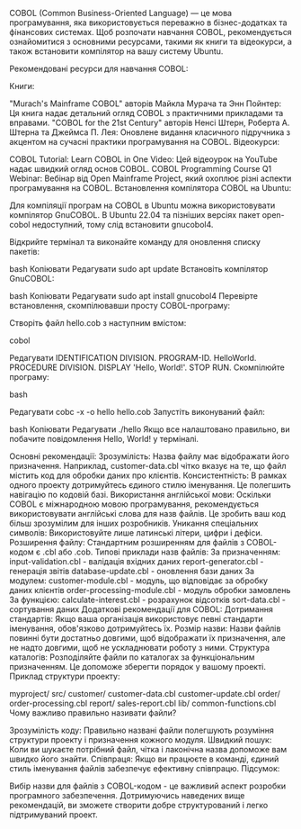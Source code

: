 COBOL (Common Business-Oriented Language) — це мова програмування, яка використовується переважно в бізнес-додатках та фінансових системах. Щоб розпочати навчання COBOL, рекомендується ознайомитися з основними ресурсами, такими як книги та відеокурси, а також встановити компілятор на вашу систему Ubuntu.

Рекомендовані ресурси для навчання COBOL:

Книги:

"Murach's Mainframe COBOL" авторів Майкла Мурача та Энн Пойнтер: Ця книга надає детальний огляд COBOL з практичними прикладами та вправами.
"COBOL for the 21st Century" авторів Ненсі Штерн, Роберта А. Штерна та Джеймса П. Лея: Оновлене видання класичного підручника з акцентом на сучасні практики програмування на COBOL.
Відеокурси:

COBOL Tutorial: Learn COBOL in One Video: Цей відеоурок на YouTube надає швидкий огляд основ COBOL.
COBOL Programming Course Q1 Webinar: Вебінар від Open Mainframe Project, який охоплює різні аспекти програмування на COBOL.
Встановлення компілятора COBOL на Ubuntu:

Для компіляції програм на COBOL в Ubuntu можна використовувати компілятор GnuCOBOL. В Ubuntu 22.04 та пізніших версіях пакет open-cobol недоступний, тому слід встановити gnucobol4.

Відкрийте термінал та виконайте команду для оновлення списку пакетів:

bash
Копіювати
Редагувати
sudo apt update
Встановіть компілятор GnuCOBOL:

bash
Копіювати
Редагувати
sudo apt install gnucobol4
Перевірте встановлення, скомпілювавши просту COBOL-програму:

Створіть файл hello.cob з наступним вмістом:

cobol

Редагувати
IDENTIFICATION DIVISION.
PROGRAM-ID. HelloWorld.
PROCEDURE DIVISION.
DISPLAY 'Hello, World!'.
STOP RUN.
Скомпілюйте програму:

bash

Редагувати
cobc -x -o hello hello.cob
Запустіть виконуваний файл:

bash
Копіювати
Редагувати
./hello
Якщо все налаштовано правильно, ви побачите повідомлення Hello, World! у терміналі.


Основні рекомендації:
Зрозумілість: Назва файлу має відображати його призначення. Наприклад, customer-data.cbl чітко вказує на те, що файл містить код для обробки даних про клієнтів.
Консистентність: В рамках одного проекту дотримуйтесь єдиного стилю іменування. Це полегшить навігацію по кодовій базі.
Використання англійської мови: Оскільки COBOL є міжнародною мовою програмування, рекомендується використовувати англійські слова для назв файлів. Це зробить ваш код більш зрозумілим для інших розробників.
Уникання спеціальних символів: Використовуйте лише латинські літери, цифри і дефіси.
Розширення файлу: Стандартним розширенням для файлів з COBOL-кодом є .cbl або .cob.
Типові приклади назв файлів:
За призначенням:
input-validation.cbl - валідація вхідних даних
report-generator.cbl - генерація звітів
database-update.cbl - оновлення бази даних
За модулем:
customer-module.cbl - модуль, що відповідає за обробку даних клієнтів
order-processing-module.cbl - модуль обробки замовлень
За функцією:
calculate-interest.cbl - розрахунок відсотків
sort-data.cbl - сортування даних
Додаткові рекомендації для COBOL:
Дотримання стандартів: Якщо ваша організація використовує певні стандарти іменування, обов'язково дотримуйтесь їх.
Розмір назви: Назви файлів повинні бути достатньо довгими, щоб відображати їх призначення, але не надто довгими, щоб не ускладнювати роботу з ними.
Структура каталогів: Розподіляйте файли по каталогах за функціональним призначенням. Це допоможе зберегти порядок у вашому проекті.
Приклад структури проекту:

myproject/
  src/
    customer/
      customer-data.cbl
      customer-update.cbl
    order/
      order-processing.cbl
    report/
      sales-report.cbl
  lib/
    common-functions.cbl
Чому важливо правильно називати файли?

Зрозумілість коду: Правильно названі файли полегшують розуміння структури проекту і призначення кожного модуля.
Швидкий пошук: Коли ви шукаєте потрібний файл, чітка і лаконічна назва допоможе вам швидко його знайти.
Співпраця: Якщо ви працюєте в команді, єдиний стиль іменування файлів забезпечує ефективну співпрацю.
Підсумок:

Вибір назви для файлів з COBOL-кодом - це важливий аспект розробки програмного забезпечення. Дотримуючись наведених вище рекомендацій, ви зможете створити добре структурований і легко підтримуваний проект.

